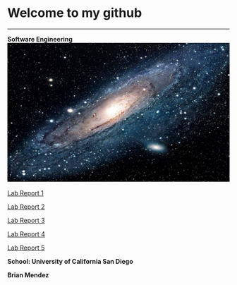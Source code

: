 # Welcome to my github
---
**Software Engineering**
![Image](image.jpeg)

[Lab Report 1](lab-report-1-week-2.md) <br/>

[Lab Report 2](https://b1mendez.github.io/Week4_LabReport/)

[Lab Report 3](https://b1mendez.github.io/Week6-LabReport/)

[Lab Report 4](https://b1mendez.github.io/Lab-report-4-Week-8/)

[Lab Report 5](https://b1mendez.github.io/Lab-Report-5-Week10/)

**School: University of California San Diego**

**Brian Mendez**
